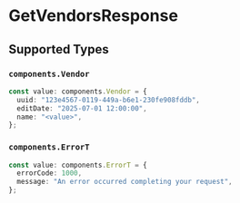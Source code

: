 # GetVendorsResponse


## Supported Types

### `components.Vendor`

```typescript
const value: components.Vendor = {
  uuid: "123e4567-0119-449a-b6e1-230fe908fddb",
  editDate: "2025-07-01 12:00:00",
  name: "<value>",
};
```

### `components.ErrorT`

```typescript
const value: components.ErrorT = {
  errorCode: 1000,
  message: "An error occurred completing your request",
};
```


